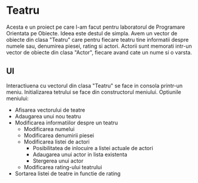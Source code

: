 # Teatru
Acesta e un proiect pe care l-am facut pentru laboratorul de Programare Orientata pe Obiecte.
Ideea este destul de simpla. Avem un vector de obiecte din clasa "Teatru" care pentru fiecare teatru tine informatii despre numele sau, 
denumirea piesei, rating si actori. Actorii sunt memorati intr-un vector de obiecte din clasa "Actor", fiecare avand cate un nume si o 
varsta.

## UI
Interactiuena cu vectorul din clasa "Teatru" se face in consola printr-un meniu. Initializarea tetrului se face din constructorul meniului.
Optiunile meniului:
  * Afisarea vectorului de teatre
  * Adaugarea unui nou teatru
  * Modificarea informatiilor despre un teatru
      * Modificarea numelui
      * Modificarea denumirii piesei
      * Modificarea listei de actori
        - Posibilitatea de inlocuire a listei actuale de actori
        - Adaugarea unui actor in lista existenta
        - Stergerea unui actor
      * Modificarea rating-ului teatrului
  * Sortarea listei de teatre in functie de rating
